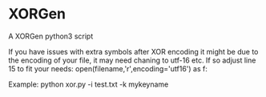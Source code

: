 # XORGen
A XORGen python3 script

If you have issues with extra symbols after XOR encoding it might be due to the encoding of your file, it may need chaning to utf-16 etc.
If so adjust line 15 to fit your needs:
open(filename,'r',encoding='utf16') as f:

Example:
python xor.py -i test.txt -k mykeyname
